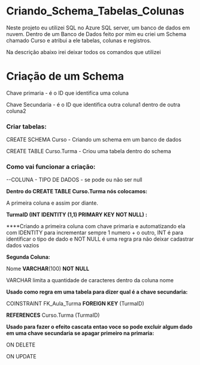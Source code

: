 # Criando_Schema_Tabelas_Colunas
Neste projeto eu utilizei SQL no Azure SQL server, um banco de dados em nuvem. Dentro de um Banco de Dados feito por mim eu criei um Schema chamado Curso e atribui a ele tabelas, colunas e registros.

Na descrição abaixo irei deixar todos os comandos que utilizei

# Criação de um Schema

Chave primaria - é o ID que identifica uma coluna

Chave Secundaria - é o ID que identifica outra coluna1 dentro de outra coluna2

### Criar tabelas:

CREATE SCHEMA Curso - Criando um schema em um banco de dados 

CREATE TABLE Curso.Turma - Criou uma tabela dentro do schema

### Como vai funcionar a criação:

--COLUNA - TIPO DE DADOS - se pode ou não ser null

**Dentro do CREATE TABLE Curso.Turma nós colocamos:** 

A primeira coluna e assim por diante.

**TurmaID (INT IDENTITY (1,1) PRIMARY KEY NOT NULL) :**

 ****Criando a primeira coluna com chave primaria e automatizando ela com IDENTITY para incrementar sempre 1 numero + o outro, INT é para identificar o tipo de dado e NOT NULL é uma regra pra não deixar cadastrar dados vazios

**Segunda Coluna:**

Nome **VARCHAR**(100) **NOT** **NULL**

VARCHAR limita a quantidade de caracteres dentro da coluna nome 

**Usado como regra em uma tabela para dizer qual é a chave secundaria:**

COINSTRAINT FK_Aula_Turma **FOREIGN** **KEY** (TurmaID)

**REFERENCES** Curso.Turma (TurmaID)

**Usado para fazer o efeito cascata entao voce so pode excluir algum dado em uma chave secundaria se apagar primeiro na primaria:**

ON DELETE

ON UPDATE
